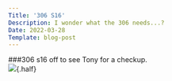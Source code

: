 ```yaml
---
Title: '306 S16'
Description: I wonder what the 306 needs...?
Date: 2022-03-28
Template: blog-post
---
```


###306 s16 off to see Tony for a checkup.   
![](%assets_url%/my205si/306/306-at-Tonys.jpg){.half}